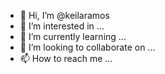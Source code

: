 - 👋 Hi, I’m @keilaramos
- 👀 I’m interested in ...
- 🌱 I’m currently learning ...
- 💞️ I’m looking to collaborate on ...
- 📫 How to reach me ...

<!---
keilaramos/keilaramos is a ✨ special ✨ repository because its `README.md` (this file) appears on your GitHub profile.
You can click the Preview link to take a look at your changes.
--->
